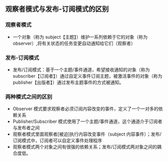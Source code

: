 ## 观察者模式与发布-订阅模式的区别

### 观察者模式

- 一个对象（称为 subject【主题】）维护一系列依赖于它的对象（称为 observer）,将有关状态的任务变更自动通知给它们（观察者）

### 发布-订阅模式

- 发布/订阅模式：基于一个主题/事件通道，希望接收通知的对象（称为 subscriber【订阅者】）通过自定义事件订阅主题，被激活事件的对象（称为 publisher【出版者】）通过发布主题事件的方式被通知。

### 两种模式之间的区别

- Observer 模式要求观察者必须订阅内容改变的事件，定义了一个一对多的依赖关系
- Publisher/Subscriber 模式使用了一个主题/事件通道，这个通道介于订阅者与发布者之间
- 观察者模式里面观察者[被迫]执行内容改变事件（subject 内容事件）；发布/订阅模式中，订阅者可以自定义事件处理程序
- 观察者模式两个对象之间有很强的依赖关系；发布/订阅模式两对象之间的耦合度低。
